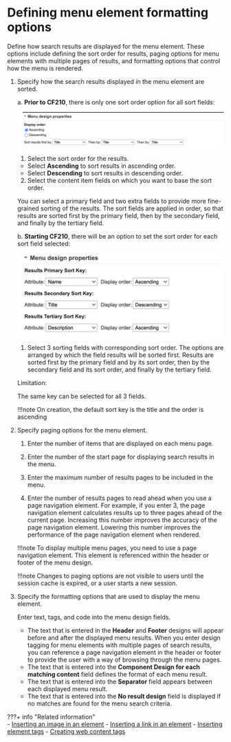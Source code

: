# Defining menu element formatting options

Define how search results are displayed for the menu element. These options include defining the sort order for results, paging options for menu elements with multiple pages of results, and formatting options that control how the menu is rendered.

1.  Specify how the search results displayed in the menu element are sorted.

    a. **Prior to CF210**, there is only one sort order option for all sort fields:

    ![](_img/Old_Menu_Sorting.png)
 
      1.  Select the sort order for the results.

      -   Select **Ascending** to sort results in ascending order.
      -   Select **Descending** to sort results in descending order.

      2.  Select the content item fields on which you want to base the sort order.

    You can select a primary field and two extra fields to provide more fine-grained sorting of the results. The sort fields are applied in order, so that results are sorted first by the primary field, then by the secondary field, and finally by the tertiary field.

    b. **Starting CF210**, there will be an option to set the sort order for each sort field selected:

    ![](_img/CF210_Menu_Sorting.png)

      1.  Select 3 sorting fields with corresponding sort order. The options are arranged by which the field results will be sorted first. Results are sorted first by the primary field and by its sort order, then by the secondary field and its sort order, and finally by the tertiary field.

    Limitation:

      The same key can be selected for all 3 fields.

    !!!note
        On creation, the default sort key is the title and the order is ascending

2.  Specify paging options for the menu element.

    1.  Enter the number of items that are displayed on each menu page.

    2.  Enter the number of the start page for displaying search results in the menu.

    3.  Enter the maximum number of results pages to be included in the menu.

    4.  Enter the number of results pages to read ahead when you use a page navigation element. For example, if you enter 3, the page navigation element calculates results up to three pages ahead of the current page. Increasing this number improves the accuracy of the page navigation element. Lowering this number improves the performance of the page navigation element when rendered.

    !!!note
        To display multiple menu pages, you need to use a page navigation element. This element is referenced within the header or footer of the menu design.

    !!!note
        Changes to paging options are not visible to users until the session cache is expired, or a user starts a new session.

3.  Specify the formatting options that are used to display the menu element.

    Enter text, tags, and code into the menu design fields.

    -   The text that is entered in the **Header** and **Footer** designs will appear before and after the displayed menu results. When you enter design tagging for menu elements with multiple pages of search results, you can reference a page navigation element in the header or footer to provide the user with a way of browsing through the menu pages.
    -   The text that is entered into the **Component Design for each matching content** field defines the format of each menu result.
    -   The text that is entered into the **Separator** field appears between each displayed menu result.
    -   The text that is entered into the **No result design** field is displayed if no matches are found for the menu search criteria.

???+ info "Related information"  
    -   [Inserting an image in an element](../element_designs/wcm_dev_elements_insert_image.md)
    -   [Inserting a link in an element](../element_designs/wcm_dev_elements_insert_link.md)
    -   [Inserting element tags](../element_designs/wcm_dev_elements_insert_tags.md)
    -   [Creating web content tags](../../tags/creating_web_content_tags/index.md)


